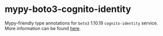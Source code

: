 # mypy-boto3-cognito-identity

Mypy-friendly type annotations for `boto3` 1.10.19 `cognito-identity` service.
More information can be found [here](https://github.com/vemel/mypy_boto3).